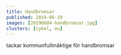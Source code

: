 ```yaml
---
title: Handbromsar
published: 2019-06-19
images: [20190604-handbromsar.jpg]
clusters: [cykel, eu]
---
```


tackar kommunfullmäktige för handbromsar

